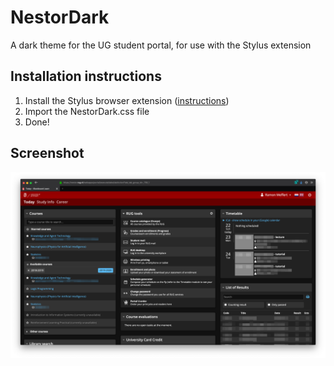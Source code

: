 # NestorDark
A dark theme for the UG student portal, for use with the Stylus extension

## Installation instructions

1. Install the Stylus browser extension ([instructions](https://github.com/openstyles/stylus#releases))
2. Import the NestorDark.css file
3. Done!

## Screenshot

![Screenshot preview](https://raw.githubusercontent.com/RamonMeffert/NestorDark/master/Screenshot.png)
